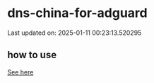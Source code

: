 # dns-china-for-adguard

Last updated on: 2025-01-11 00:23:13.520295

## how to use

[See here](https://github.com/AdguardTeam/AdGuardHome/wiki/Configuration#upstreams-from-file)
